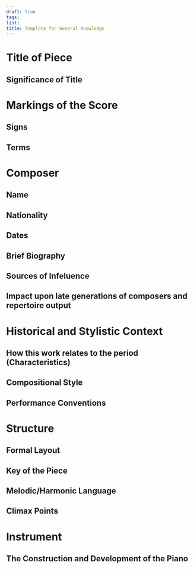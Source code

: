 ```yaml
---
draft: true
tags:
list:
title: Template for General Knowledge
---
```


# Title of Piece

## Significance of Title

# Markings of the Score

## Signs

## Terms

# Composer

## Name

## Nationality

## Dates

## Brief Biography

## Sources of Infeluence

## Impact upon late generations of composers and repertoire output

# Historical and Stylistic Context

## How this work relates to the period (Characteristics)

## Compositional Style

## Performance Conventions

# Structure

## Formal Layout

## Key of the Piece

## Melodic/Harmonic Language

## Climax Points

# Instrument

## The Construction and Development of the Piano
